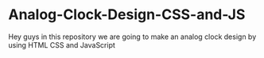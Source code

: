 # Analog-Clock-Design-CSS-and-JS
Hey guys in this repository we are going to make an analog clock design by using HTML CSS and JavaScript
